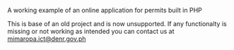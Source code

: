 A working example of an online application for permits built in PHP

This is base of an old project and is now unsupported. If any functionalty is missing or not working as intended you can contact us at mimaropa.ict@denr.gov.ph
